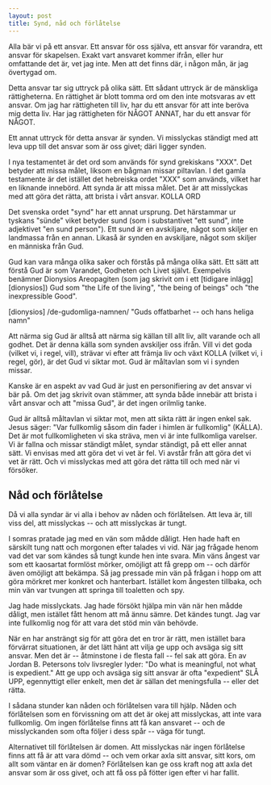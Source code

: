 ```yaml
---
layout: post
title: Synd, nåd och förlåtelse
---
```


Alla bär vi på ett ansvar. Ett ansvar för oss själva, ett ansvar
för varandra, ett ansvar för skapelsen. Exakt vart ansvaret
kommer ifrån, eller hur omfattande det är, vet jag inte. Men att
det finns där, i någon mån, är jag övertygad om.

Detta ansvar tar sig uttryck på olika sätt. Ett sådant uttryck är
de mänskliga rättigheterna. En rättighet är blott tomma ord om
den inte motsvaras av ett ansvar. Om jag har rättigheten till
liv, har du ett ansvar för att inte beröva mig detta liv. Har jag
rättigheten för NÅGOT ANNAT, har du ett ansvar för NÅGOT.

Ett annat uttryck för detta ansvar är synden. Vi misslyckas
ständigt med att leva upp till det ansvar som är oss givet; däri
ligger synden.

I nya testamentet är det ord som används för synd grekiskans
"XXX". Det betyder att missa målet, liksom en bågman missar
piltavlan. I det gamla testamente är det istället det hebreiska
ordet "XXX" som används, vilket har en liknande innebörd. Att
synda är att missa målet. Det är att misslyckas med att göra det
rätta, att brista i vårt ansvar. KOLLA ORD

Det svenska ordet "synd" har ett annat ursprung. Det härstammar
ur tyskans "sünde" viket betyder sund (som i substantivet "ett
sund", inte adjektivet "en sund person"). Ett sund är en
avskiljare, något som skiljer en landmassa från en annan. Likaså
är synden en avskiljare, något som skiljer en människa från Gud.

Gud kan vara många olika saker och förstås på många olika sätt.
Ett sätt att förstå Gud är som Varandet, Godheten och Livet
självt. Exempelvis benämner Dionysios Areopagiten (som jag
skrivit om i ett [tidigare inlägg][dionysios]) Gud som "the Life
of the living", "the being of beings" och "the inexpressible
Good".

[dionysios] /de-gudomliga-namnen/ "Guds offatbarhet -- och hans heliga namn"

Att närma sig Gud är alltså att närma sig källan till allt liv,
allt varande och all godhet. Det är denna källa som synden
avskiljer oss ifrån. Vill vi det goda (vilket vi, i regel, vill),
strävar vi efter att främja liv och växt KOLLA (vilket vi, i regel,
gör), är det Gud vi siktar mot. Gud är måltavlan som vi i synden
missar.

Kanske är en aspekt av vad Gud är just en personifiering av det
ansvar vi bär på. Om det jag skrivit ovan stämmer, att synda både
innebär att brista i vårt ansvar och att "missa Gud", är det
ingen orilmlig tanke. 

Gud är alltså måltavlan vi siktar mot, men att sikta rätt är
ingen enkel sak. Jesus säger: "Var fullkomlig såsom din fader i
himlen är fullkomlig" (KÄLLA). Det är mot fullkomligheten vi ska
sträva, men vi är inte fullkomliga varelser. Vi är fallna och
missar ständigt målet, syndar ständigt, på ett eller annat sätt.
Vi envisas med att göra det vi vet är fel. Vi avstår från att
göra det vi vet är rätt. Och vi misslyckas med att göra det rätta
till och med när vi försöker.


## Nåd och förlåtelse

Då vi alla syndar är vi alla i behov av nåden och förlåtelsen.
Att leva är, till viss del, att misslyckas -- och att misslyckas
är tungt. 

I somras pratade jag med en vän som mådde dåligt. Hen hade haft
en särskilt tung natt och morgonen efter talades vi vid. När jag
frågade henom vad det var som kändes så tungt kunde hen inte
svara. Min väns ångest var som ett kaosartat formlöst mörker,
omöjligt att få grepp om -- och därför även omöjligt att bekämpa.
Så jag pressade min vän på frågan i hopp om att göra mörkret mer
konkret och hanterbart. Istället kom ångesten tillbaka, och min
vän var tvungen att springa till toaletten och spy.

Jag hade misslyckats. Jag hade försökt hjälpa min vän när hen
mådde dåligt, men istället fått henom att må ännu sämre. Det
kändes tungt. Jag var inte fullkomlig nog för att vara det stöd
min vän behövde.

När en har ansträngt sig för att göra det en tror är rätt, men
istället bara förvärrat situationen, är det lätt hänt att vilja
ge upp och avsäga sig sitt ansvar. Men det är -- åtminstone i de
flesta fall -- fel sak att göra. En av Jordan B. Petersons tolv
livsregler lyder: "Do what is meaningful, not what is expedient."
Att ge upp och avsäga sig sitt ansvar är ofta "expedient" SLÅ UPP,
egennyttigt eller enkelt, men det är sällan det meningsfulla --
eller det rätta.

I sådana stunder kan nåden och förlåtelsen vara till hjälp. Nåden
och förlåtelsen som en förvissning om att det är okej att
misslyckas, att inte vara fullkomlig. Om ingen förlåtelse finns
att få kan ansvaret -- och de misslyckanden som ofta följer i
dess spår -- väga för tungt.

Alternativet till förlåtelsen är domen. Att misslyckas när ingen
förlåtelse finns att få är att vara dömd -- och vem orkar axla
sitt ansvar, sitt kors, om allt som väntar en är domen?
Förlåtelsen kan ge oss kraft nog att axla det ansvar som är oss
givet, och att få oss på fötter igen efter vi har fallit.

